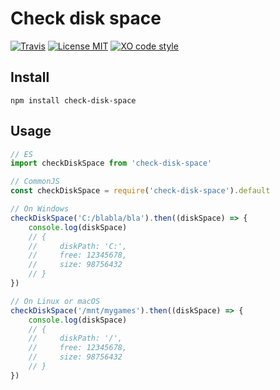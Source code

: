 # Check disk space

[![Travis](https://img.shields.io/travis/Alex-D/check-disk-space.svg)](https://travis-ci.org/Alex-D/check-disk-space)
[![License MIT](https://img.shields.io/github/license/Alex-D/check-disk-space.svg)](LICENSE)
[![XO code style](https://img.shields.io/badge/code_style-XO-5ed9c7.svg)](https://github.com/sindresorhus/xo)

## Install

`npm install check-disk-space`

## Usage

```js
// ES
import checkDiskSpace from 'check-disk-space'

// CommonJS
const checkDiskSpace = require('check-disk-space').default

// On Windows
checkDiskSpace('C:/blabla/bla').then((diskSpace) => {
    console.log(diskSpace)
    // {
    //     diskPath: 'C:',
    //     free: 12345678,
    //     size: 98756432
    // }
})

// On Linux or macOS
checkDiskSpace('/mnt/mygames').then((diskSpace) => {
    console.log(diskSpace)
    // {
    //     diskPath: '/',
    //     free: 12345678,
    //     size: 98756432
    // }
})
```
